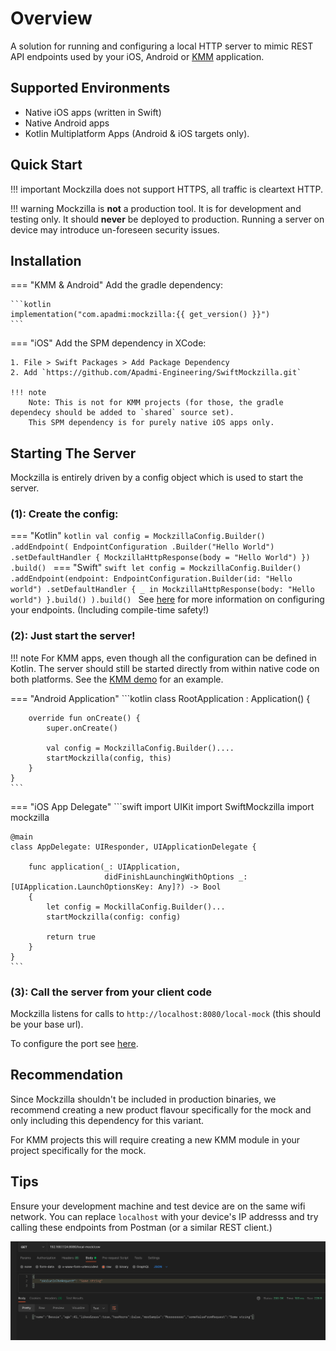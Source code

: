 # Overview
A solution for running and configuring a local HTTP server to mimic REST API endpoints used by your iOS, Android or [KMM](https://kotlinlang.org/docs/multiplatform-mobile-getting-started.html) application.

## Supported Environments
- Native iOS apps (written in Swift)
- Native Android apps
- Kotlin Multiplatform Apps (Android & iOS targets only).

## Quick Start
!!! important
    Mockzilla does not support HTTPS, all traffic is cleartext HTTP.

!!! warning
    Mockzilla is **not** a production tool. It is for development and testing only. It should **never** be deployed to 
    production. Running a server on device may introduce un-foreseen security issues.

## Installation

=== "KMM & Android"
    Add the gradle dependency:
    
    ```kotlin
    implementation("com.apadmi:mockzilla:{{ get_version() }}")
    ```
=== "iOS"
    Add the SPM dependency in XCode:

    1. File > Swift Packages > Add Package Dependency
    2. Add `https://github.com/Apadmi-Engineering/SwiftMockzilla.git`

    !!! note 
        Note: This is not for KMM projects (for those, the gradle dependecy should be added to `shared` source set). 
        This SPM dependency is for purely native iOS apps only.

## Starting The Server

Mockzilla is entirely driven by a config object which is used to start the server.

### (1): Create the config:

=== "Kotlin"
    ```kotlin
    val config = MockzillaConfig.Builder()
        .addEndpoint(
            EndpointConfiguration
                .Builder("Hello World")
                .setDefaultHandler {
                    MockzillaHttpResponse(body = "Hello World")
                })
        .build()
    ```
=== "Swift"
    ```swift
    let config = MockzillaConfig.Builder()
        .addEndpoint(endpoint: EndpointConfiguration.Builder(id: "Hello world")
            .setDefaultHandler { _ in
                MockzillaHttpResponse(body: "Hello world")
            }.build()
        ).build()
    ```
See [here](./endpoints/) for more information on configuring your endpoints. (Including compile-time safety!)

### (2): Just start the server!

!!! note 
    For KMM apps, even though all the configuration can be defined in Kotlin. The server should still be started directly from within native code on both platforms.
    See the [KMM demo](https://github.com/Apadmi-Engineering/Mockzilla/tree/develop/demo-kmm) for an example.

=== "Android Application"
    ```kotlin
    class RootApplication : Application() {
        
        override fun onCreate() {
            super.onCreate()
    
            val config = MockzillaConfig.Builder()....
            startMockzilla(config, this)
        }
    }
    ```
=== "iOS App Delegate"
    ```swift
    import UIKit
    import SwiftMockzilla
    import mockzilla
    
    @main
    class AppDelegate: UIResponder, UIApplicationDelegate {
    
        func application(_: UIApplication,
                         didFinishLaunchingWithOptions _: [UIApplication.LaunchOptionsKey: Any]?) -> Bool
        {
            let config = MockillaConfig.Builder()...
            startMockzilla(config: config)
            
            return true
        }
    }
    ```

### (3): Call the server from your client code

Mockzilla listens for calls to `http://localhost:8080/local-mock` (this should be your base url).

To configure the port see [here](dokka/mockzilla/com.apadmi.mockzilla.lib.models/-mockzilla-config/-builder/).

## Recommendation

Since Mockzilla shouldn't be included in production binaries, we recommend creating a new product flavour specifically 
for the mock and only including this dependency for this variant.

For KMM projects this will require creating a new KMM module in your project specifically for the mock.

## Tips

Ensure your development machine and test device are on the same wifi network. You can replace `localhost` with your 
device's IP addresss and try calling these endpoints from Postman (or a similar REST client.)

![alt text](img/postman-example.png "Postman example")
